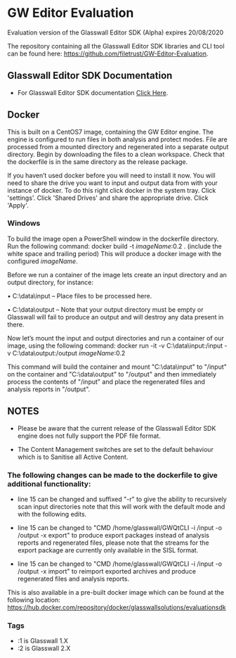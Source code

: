 # GW Editor Evaluation
Evaluation version of the Glasswall Editor SDK (Alpha) expires  20/08/2020

The repository containing all the Glasswall Editor SDK libraries and CLI tool can be found here: https://github.com/filetrust/GW-Editor-Evaluation. 


## Glasswall Editor SDK Documentation

- For Glasswall Editor SDK documentation [Click Here](https://docs.glasswallsolutions.com/sdk/editor).

## Docker
This is built on a CentOS7 image, containing the GW Editor engine. The engine is configured to run files in both analysis and protect modes. File are processed from a mounted directory and regenerated into a separate output directory.
Begin by downloading the files to a clean workspace. Check that the dockerfile is in the same directory as the release package.

If you haven’t used docker before you will need to install it now. You will need to share the drive you want to input and output data from with your instance of docker. To do this right click docker in the system tray. Click 'settings'. Click 'Shared Drives' and share the appropriate drive. Click 'Apply'.

### Windows
To build the image open a PowerShell window in the dockerfile directory. Run the following command:
docker build -t *imageName*:0.2 .     (include the white space and trailing period)
This will produce a docker image with the configured *imageName*.

Before we run a container of the image lets create an input directory and an output directory, for instance:

•	C:\data\input – Place files to be processed here.

•	C:\data\output – Note that your output directory must be empty or Glasswall will fail to produce an output and will destroy any data present in there.

Now let’s mount the input and output directories and run a container of our image, using the following command:
docker run -it -v C:\data\input:/input -v C:\data\output:/output *imageName*:0.2

This command will build the container and mount "C:\data\input" to "/input" on the container and "C:\data\output" to "/output" and then immediately process the contents of "/input" and place the regenerated files and analysis reports in "/output".

## NOTES

- Please be aware that the current release of the Glasswall Editor SDK engine does not fully support the PDF file format.

- The Content Management switches are set to the default behaviour which is to Sanitise all Active Content.

### The following changes can be made to the dockerfile to give additional functionality:
- line 15 can be changed and suffixed "-r" to give the ability to recursively scan input directories note that this will work with the default mode and with the following edits.

- line 15 can be changed to "CMD /home/glasswall/GWQtCLI -i /input -o /output -x export" to produce export packages instead of analysis reports and regenerated files, please note that the streams for the export package are currently only available in the SISL format.

- line 15 can be changed to "CMD /home/glasswall/GWQtCLI -i /input -o /output -x import" to reimport exported archives and produce regenerated files and analysis reports.

This is also available in a pre-built docker image which can be found at the following location: https://hub.docker.com/repository/docker/glasswallsolutions/evaluationsdk

### Tags
- :1 is Glasswall 1.X 
- :2 is Glasswall 2.X
